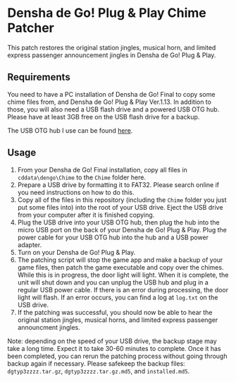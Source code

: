 Densha de Go! Plug & Play Chime Patcher
=======================================

This patch restores the original station jingles, musical horn, and limited
express passenger announcement jingles in Densha de Go! Plug & Play.

Requirements
------------
You need to have a PC installation of Densha de Go! Final to copy some chime
files from, and Densha de Go! Plug & Play Ver.1.13. In addition to those, you
will also need a USB flash drive and a powered USB OTG hub. Please have at
least 3GB free on the USB flash drive for a backup.

The USB OTG hub I use can be found [here](https://www.amazon.ca/gp/product/B07BDJN76M).

Usage
-----
1. From your Densha de Go! Final installation, copy all files in
   `cddata\dengo\Chime` to the `Chime` folder here.
2. Prepare a USB drive by formatting it to FAT32. Please search online if you
   need instructions on how to do this.
3. Copy all of the files in this repository (including the `Chime` folder you
   just put some files into) into the root of your USB drive. Eject the USB
   drive from your computer after it is finished copying.
4. Plug the USB drive into your USB OTG hub, then plug the hub into the micro
   USB port on the back of your Densha de Go! Plug & Play. Plug the power
   cable for your USB OTG hub into the hub and a USB power adapter.
5. Turn on your Densha de Go! Plug & Play.
6. The patching script will stop the game app and make a backup of your game
   files, then patch the game executable and copy over the chimes. While this
   is in progress, the door light will light. When it is complete, the unit
   will shut down and you can unplug the USB hub and plug in a regular USB
   power cable. If there is an error during processing, the door light will
   flash. If an error occurs, you can find a log at `log.txt` on the USB drive.
7. If the patching was successful, you should now be able to hear the original
   station jingles, musical horns, and limited express passenger announcment
   jingles.

Note: depending on the speed of your USB drive, the backup stage may take a
long time. Expect it to take 30-60 minutes to complete. Once it has been
completed, you can rerun the patching process without going through backup
again if necessary. Please safekeep the backup files: `dgtyp3zzzz.tar.gz`,
`dgtyp3zzzz.tar.gz.md5`, and `installed.md5`.

